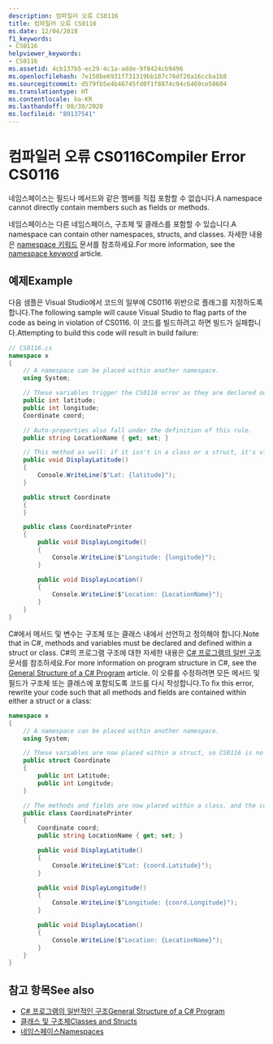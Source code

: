 ```yaml
---
description: 컴파일러 오류 CS0116
title: 컴파일러 오류 CS0116
ms.date: 12/04/2018
f1_keywords:
- CS0116
helpviewer_keywords:
- CS0116
ms.assetid: 4cb137b5-ec29-4c1a-adde-9f8424cb9496
ms.openlocfilehash: 7e158be6931f731319bb187c76df28a16ccba1b8
ms.sourcegitcommit: d579fb5e4b46745fd0f1f8874c94c6469ce58604
ms.translationtype: HT
ms.contentlocale: ko-KR
ms.lasthandoff: 08/30/2020
ms.locfileid: "89137541"
---
```

# <a name="compiler-error-cs0116"></a><span data-ttu-id="24889-103">컴파일러 오류 CS0116</span><span class="sxs-lookup"><span data-stu-id="24889-103">Compiler Error CS0116</span></span>

<span data-ttu-id="24889-104">네임스페이스는 필드나 메서드와 같은 멤버를 직접 포함할 수 없습니다.</span><span class="sxs-lookup"><span data-stu-id="24889-104">A namespace cannot directly contain members such as fields or methods.</span></span>

<span data-ttu-id="24889-105">네임스페이스는 다른 네임스페이스, 구조체 및 클래스를 포함할 수 있습니다.</span><span class="sxs-lookup"><span data-stu-id="24889-105">A namespace can contain other namespaces, structs, and classes.</span></span> <span data-ttu-id="24889-106">자세한 내용은 [namespace 키워드](../keywords/namespace.md) 문서를 참조하세요.</span><span class="sxs-lookup"><span data-stu-id="24889-106">For more information, see the [namespace keyword](../keywords/namespace.md) article.</span></span>

## <a name="example"></a><span data-ttu-id="24889-107">예제</span><span class="sxs-lookup"><span data-stu-id="24889-107">Example</span></span>

<span data-ttu-id="24889-108">다음 샘플은 Visual Studio에서 코드의 일부에 CS0116 위반으로 플래그를 지정하도록 합니다.</span><span class="sxs-lookup"><span data-stu-id="24889-108">The following sample will cause Visual Studio to flag parts of the code as being in violation of CS0116.</span></span> <span data-ttu-id="24889-109">이 코드를 빌드하려고 하면 빌드가 실패합니다.</span><span class="sxs-lookup"><span data-stu-id="24889-109">Attempting to build this code will result in build failure:</span></span>

```csharp
// CS0116.cs
namespace x
{
    // A namespace can be placed within another namespace.
    using System;

    // These variables trigger the CS0116 error as they are declared outside of a struct or class.
    public int latitude;
    public int longitude;
    Coordinate coord;

    // Auto-properties also fall under the definition of this rule.
    public string LocationName { get; set; }

    // This method as well: if it isn't in a class or a struct, it's violating CS0116.
    public void DisplayLatitude()
    {
        Console.WriteLine($"Lat: {latitude}");
    }

    public struct Coordinate
    {
    }

    public class CoordinatePrinter
    {
        public void DisplayLongitude()
        {
            Console.WriteLine($"Longitude: {longitude}");
        }

        public void DisplayLocation()
        {
            Console.WriteLine($"Location: {LocationName}");
        }
    }
}
```

<span data-ttu-id="24889-110">C#에서 메서드 및 변수는 구조체 또는 클래스 내에서 선언하고 정의해야 합니다.</span><span class="sxs-lookup"><span data-stu-id="24889-110">Note that in C#, methods and variables must be declared and defined within a struct or class.</span></span> <span data-ttu-id="24889-111">C#의 프로그램 구조에 대한 자세한 내용은 [ C# 프로그램의 일반 구조](../../programming-guide/inside-a-program/general-structure-of-a-csharp-program.md) 문서를 참조하세요.</span><span class="sxs-lookup"><span data-stu-id="24889-111">For more information on program structure in C#, see the [General Structure of a C# Program](../../programming-guide/inside-a-program/general-structure-of-a-csharp-program.md) article.</span></span> <span data-ttu-id="24889-112">이 오류를 수정하려면 모든 메서드 및 필드가 구조체 또는 클래스에 포함되도록 코드를 다시 작성합니다.</span><span class="sxs-lookup"><span data-stu-id="24889-112">To fix this error, rewrite your code such that all methods and fields are contained within either a struct or a class:</span></span>

```csharp
namespace x
{
    // A namespace can be placed within another namespace.
    using System;

    // These variables are now placed within a struct, so CS0116 is no longer violated.
    public struct Coordinate
    {
        public int Latitude;
        public int Longitude;
    }

    // The methods and fields are now placed within a class, and the compiler is satisfied.
    public class CoordinatePrinter
    {
        Coordinate coord;
        public string LocationName { get; set; }

        public void DisplayLatitude()
        {
            Console.WriteLine($"Lat: {coord.Latitude}");
        }

        public void DisplayLongitude()
        {
            Console.WriteLine($"Longitude: {coord.Longitude}");
        }

        public void DisplayLocation()
        {
            Console.WriteLine($"Location: {LocationName}");
        }
    }
}
```

## <a name="see-also"></a><span data-ttu-id="24889-113">참고 항목</span><span class="sxs-lookup"><span data-stu-id="24889-113">See also</span></span>

- [<span data-ttu-id="24889-114">C# 프로그램의 일반적인 구조</span><span class="sxs-lookup"><span data-stu-id="24889-114">General Structure of a C# Program</span></span>](../../programming-guide/inside-a-program/general-structure-of-a-csharp-program.md)
- [<span data-ttu-id="24889-115">클래스 및 구조체</span><span class="sxs-lookup"><span data-stu-id="24889-115">Classes and Structs</span></span>](../../programming-guide/classes-and-structs/index.md)
- [<span data-ttu-id="24889-116">네임스페이스</span><span class="sxs-lookup"><span data-stu-id="24889-116">Namespaces</span></span>](../../programming-guide/namespaces/index.md)
